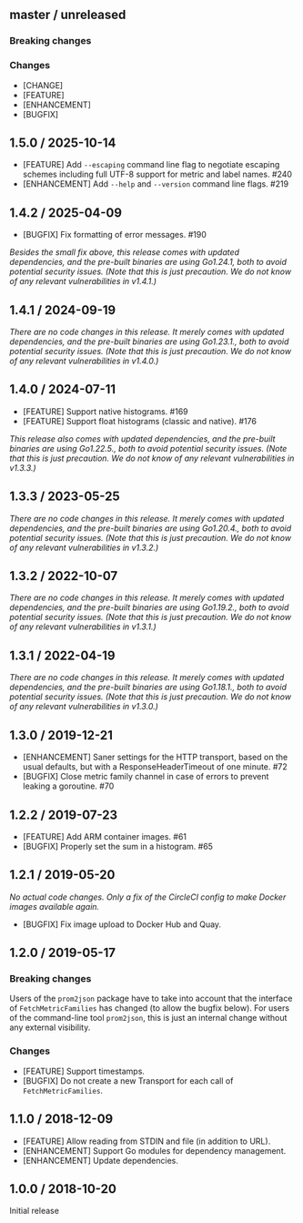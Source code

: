 ## master / unreleased

### **Breaking changes**

### Changes

* [CHANGE]
* [FEATURE]
* [ENHANCEMENT]
* [BUGFIX]

## 1.5.0 / 2025-10-14

* [FEATURE] Add `--escaping` command line flag to negotiate escaping schemes including full UTF-8 support for metric and label names. #240
* [ENHANCEMENT] Add `--help` and `--version` command line flags. #219

## 1.4.2 / 2025-04-09

* [BUGFIX] Fix formatting of error messages. #190

_Besides the small fix above, this release comes with updated dependencies, and the pre-built binaries are using Go1.24.1, both to avoid potential security issues. (Note that this is just precaution. We do not know of any relevant vulnerabilities in v1.4.1.)_

## 1.4.1 / 2024-09-19

_There are no code changes in this release. It merely comes with updated dependencies, and the pre-built binaries are using Go1.23.1., both to avoid potential security issues. (Note that this is just precaution. We do not know of any relevant vulnerabilities in v1.4.0.)_

## 1.4.0 / 2024-07-11

* [FEATURE] Support native histograms. #169
* [FEATURE] Support float histograms (classic and native). #176

_This release also comes with updated dependencies, and the pre-built binaries are using Go1.22.5., both to avoid potential security issues. (Note that this is just precaution. We do not know of any relevant vulnerabilities in v1.3.3.)_

## 1.3.3 / 2023-05-25

_There are no code changes in this release. It merely comes with updated
dependencies, and the pre-built binaries are using Go1.20.4., both to avoid potential security issues. (Note that this is just precaution. We do not know of any relevant vulnerabilities in v1.3.2.)_

## 1.3.2 / 2022-10-07

_There are no code changes in this release. It merely comes with updated
dependencies, and the pre-built binaries are using Go1.19.2., both to avoid potential security issues. (Note that this is just precaution. We do not know of any relevant vulnerabilities in v1.3.1.)_

## 1.3.1 / 2022-04-19

_There are no code changes in this release. It merely comes with updated
dependencies, and the pre-built binaries are using Go1.18.1., both to avoid potential security issues. (Note that this is just precaution. We do not know of any relevant vulnerabilities in v1.3.0.)_

## 1.3.0 / 2019-12-21

* [ENHANCEMENT] Saner settings for the HTTP transport, based on the usual
  defaults, but with a ResponseHeaderTimeout of one minute. #72
* [BUGFIX] Close metric family channel in case of errors to prevent leaking a
  goroutine. #70

## 1.2.2 / 2019-07-23

* [FEATURE] Add ARM container images. #61
* [BUGFIX] Properly set the sum in a histogram. #65

## 1.2.1 / 2019-05-20

_No actual code changes. Only a fix of the CircleCI config to make Docker
images available again._

* [BUGFIX] Fix image upload to Docker Hub and Quay.

## 1.2.0 / 2019-05-17

### **Breaking changes**

Users of the `prom2json` package have to take into account that the interface
of `FetchMetricFamilies` has changed (to allow the bugfix below). For users of
the command-line tool `prom2json`, this is just an internal change without any
external visibility.

### Changes

* [FEATURE] Support timestamps.
* [BUGFIX] Do not create a new Transport for each call of `FetchMetricFamilies`.

## 1.1.0 / 2018-12-09

* [FEATURE] Allow reading from STDIN and file (in addition to URL).
* [ENHANCEMENT] Support Go modules for dependency management.
* [ENHANCEMENT] Update dependencies.

## 1.0.0 / 2018-10-20

Initial release
